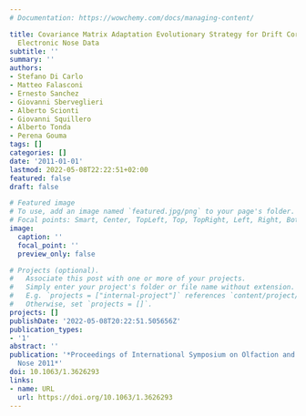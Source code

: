 ```yaml
---
# Documentation: https://wowchemy.com/docs/managing-content/

title: Covariance Matrix Adaptation Evolutionary Strategy for Drift Correction of
  Electronic Nose Data
subtitle: ''
summary: ''
authors:
- Stefano Di Carlo
- Matteo Falasconi
- Ernesto Sanchez
- Giovanni Sberveglieri
- Alberto Scionti
- Giovanni Squillero
- Alberto Tonda
- Perena Gouma
tags: []
categories: []
date: '2011-01-01'
lastmod: 2022-05-08T22:22:51+02:00
featured: false
draft: false

# Featured image
# To use, add an image named `featured.jpg/png` to your page's folder.
# Focal points: Smart, Center, TopLeft, Top, TopRight, Left, Right, BottomLeft, Bottom, BottomRight.
image:
  caption: ''
  focal_point: ''
  preview_only: false

# Projects (optional).
#   Associate this post with one or more of your projects.
#   Simply enter your project's folder or file name without extension.
#   E.g. `projects = ["internal-project"]` references `content/project/deep-learning/index.md`.
#   Otherwise, set `projects = []`.
projects: []
publishDate: '2022-05-08T20:22:51.505656Z'
publication_types:
- '1'
abstract: ''
publication: '*Proceedings of International Symposium on Olfaction and Electronic
  Nose 2011*'
doi: 10.1063/1.3626293
links:
- name: URL
  url: https://doi.org/10.1063/1.3626293
---
```

